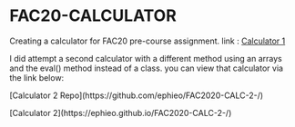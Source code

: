 # FAC20-CALCULATOR
Creating a calculator for FAC20 pre-course assignment. 
link :
[Calculator 1](https://ephieo.github.io/FAC20-CALCULATOR/)

I did attempt a second calculator with a different method using an arrays and the eval() method instead of a class. 
you can view that calculator via the link below:
<p>[Calculator 2 Repo](https://github.com/ephieo/FAC2020-CALC-2-/)</p>
[Calculator 2](https://ephieo.github.io/FAC2020-CALC-2-/)
